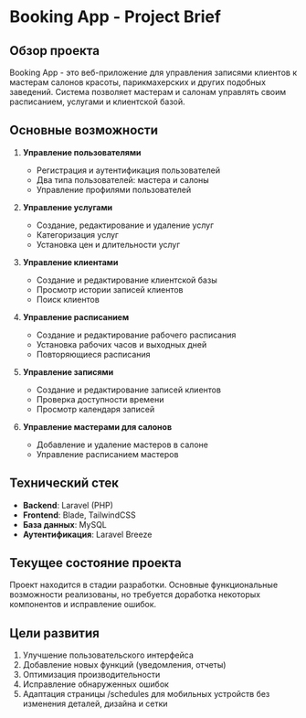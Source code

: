 # Booking App - Project Brief

## Обзор проекта

Booking App - это веб-приложение для управления записями клиентов к мастерам салонов красоты, парикмахерских и других подобных заведений. Система позволяет мастерам и салонам управлять своим расписанием, услугами и клиентской базой.

## Основные возможности

1. **Управление пользователями**
   - Регистрация и аутентификация пользователей
   - Два типа пользователей: мастера и салоны
   - Управление профилями пользователей

2. **Управление услугами**
   - Создание, редактирование и удаление услуг
   - Категоризация услуг
   - Установка цен и длительности услуг

3. **Управление клиентами**
   - Создание и редактирование клиентской базы
   - Просмотр истории записей клиентов
   - Поиск клиентов

4. **Управление расписанием**
   - Создание и редактирование рабочего расписания
   - Установка рабочих часов и выходных дней
   - Повторяющиеся расписания

5. **Управление записями**
   - Создание и редактирование записей клиентов
   - Проверка доступности времени
   - Просмотр календаря записей

6. **Управление мастерами для салонов**
   - Добавление и удаление мастеров в салоне
   - Управление расписанием мастеров

## Технический стек

- **Backend**: Laravel (PHP)
- **Frontend**: Blade, TailwindCSS
- **База данных**: MySQL
- **Аутентификация**: Laravel Breeze

## Текущее состояние проекта

Проект находится в стадии разработки. Основные функциональные возможности реализованы, но требуется доработка некоторых компонентов и исправление ошибок.

## Цели развития

1. Улучшение пользовательского интерфейса
2. Добавление новых функций (уведомления, отчеты)
3. Оптимизация производительности
4. Исправление обнаруженных ошибок 
5. Адаптация страницы /schedules для мобильных устройств без изменения деталей, дизайна и сетки 